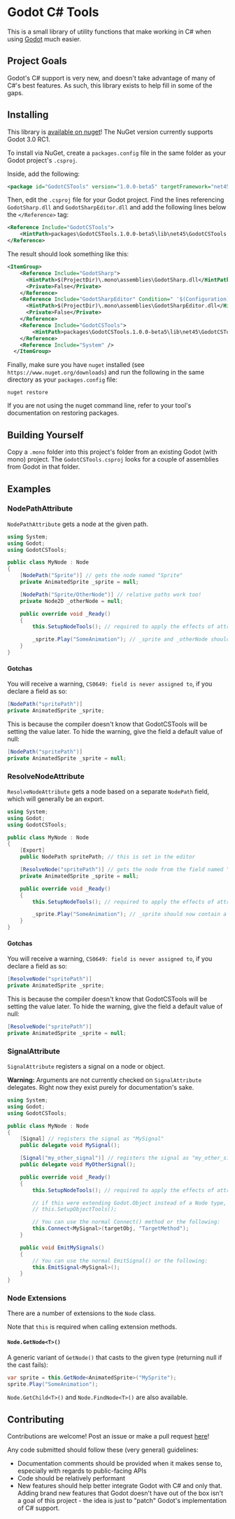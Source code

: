 # Godot C# Tools

This is a small library of utility functions that make working in C# when using [Godot](https://godotengine.org/) much easier.

## Project Goals

Godot's C# support is very new, and doesn't take advantage of many of C#'s best features. As such, this library exists to help
fill in some of the gaps.

## Installing

This library is [available on nuget](https://www.nuget.org/packages/GodotCSTools/)! The NuGet version currently supports
Godot 3.0 RC1.

To install via NuGet, create a `packages.config` file in the same folder as your Godot project's `.csproj`.

Inside, add the following:

```xml
<package id="GodotCSTools" version="1.0.0-beta5" targetFramework="net45" />
```

Then, edit the `.csproj` file for your Godot project. Find the lines referencing `GodotSharp.dll` and `GodotSharpEditor.dll`
and add the following lines below the `</Reference>` tag:

```xml
<Reference Include="GodotCSTools">
    <HintPath>packages\GodotCSTools.1.0.0-beta5\lib\net45\GodotCSTools.dll</HintPath>
</Reference>
```

The result should look something like this:

```xml
<ItemGroup>
    <Reference Include="GodotSharp">
      <HintPath>$(ProjectDir)\.mono\assemblies\GodotSharp.dll</HintPath>
      <Private>False</Private>
    </Reference>
    <Reference Include="GodotSharpEditor" Condition=" '$(Configuration)' == 'Tools' ">
      <HintPath>$(ProjectDir)\.mono\assemblies\GodotSharpEditor.dll</HintPath>
      <Private>False</Private>
    </Reference>
    <Reference Include="GodotCSTools">
        <HintPath>packages\GodotCSTools.1.0.0-beta5\lib\net45\GodotCSTools.dll</HintPath>
    </Reference>
    <Reference Include="System" />
  </ItemGroup>
```

Finally, make sure you have `nuget` installed (see `https://www.nuget.org/downloads`) and run the following in the same directory
as your `packages.config` file:

    nuget restore

If you are not using the nuget command line, refer to your tool's documentation on restoring packages.

## Building Yourself

Copy a `.mono` folder into this project's folder from an existing Godot (with mono) project. The `GodotCSTools.csproj` looks
for a couple of assemblies from Godot in that folder.

## Examples

### NodePathAttribute

`NodePathAttribute` gets a node at the given path.

```csharp
using System;
using Godot;
using GodotCSTools;

public class MyNode : Node
{
    [NodePath("Sprite")] // gets the node named "Sprite"
    private AnimatedSprite _sprite = null;

    [NodePath("Sprite/OtherNode")] // relative paths work too!
    private Node2D _otherNode = null;

    public override void _Ready()
    {
        this.SetupNodeTools(); // required to apply the effects of attributes. `this` is required due to how extension methods work.

        _sprite.Play("SomeAnimation"); // _sprite and _otherNode should now contain nodes!
    }
}
```

#### Gotchas

You will receive a warning, `CS0649: field is never assigned to`, if you declare a field as so:

```csharp
[NodePath("spritePath")]
private AnimatedSprite _sprite;
```

This is because the compiler doesn't know that GodotCSTools will be setting the value later. To hide the warning, give
the field a default value of null:

```csharp
[NodePath("spritePath")]
private AnimatedSprite _sprite = null;
```

### ResolveNodeAttribute

`ResolveNodeAttribute` gets a node based on a separate `NodePath` field, which will generally be an export.

```csharp
using System;
using Godot;
using GodotCSTools;

public class MyNode : Node
{
    [Export]
    public NodePath spritePath; // this is set in the editor

    [ResolveNode("spritePath")] // gets the node from the field named "spritePath"
    private AnimatedSprite _sprite = null;

    public override void _Ready()
    {
        this.SetupNodeTools(); // required to apply the effects of attributes. `this` is required due to how extension methods work.

        _sprite.Play("SomeAnimation"); // _sprite should now contain a node!
    }
}
```


#### Gotchas

You will receive a warning, `CS0649: field is never assigned to`, if you declare a field as so:

```csharp
[ResolveNode("spritePath")]
private AnimatedSprite _sprite;
```

This is because the compiler doesn't know that GodotCSTools will be setting the value later. To hide the warning, give
the field a default value of null:

```csharp
[ResolveNode("spritePath")]
private AnimatedSprite _sprite = null;
```

### SignalAttribute

`SignalAttribute` registers a signal on a node or object.

__Warning:__ Arguments are not currently checked on `SignalAttribute` delegates. Right now they exist purely for documentation's sake.


```csharp
using System;
using Godot;
using GodotCSTools;

public class MyNode : Node
{
    [Signal] // registers the signal as "MySignal"
    public delegate void MySignal();

    [Signal("my_other_signal")] // registers the signal as "my_other_signal"
    public delegate void MyOtherSignal();

    public override void _Ready()
    {
        this.SetupNodeTools(); // required to apply the effects of attributes. `this` is required due to how extension methods work.

        // if this were extending Godot.Object instead of a Node type, you might want to use
        // this.SetupObjectTools();

        // You can use the normal Connect() method or the following:
        this.Connect<MySignal>(targetObj, "TargetMethod");
    }

    public void EmitMySignals()
    {
        // You can use the normal EmitSignal() or the following:
        this.EmitSignal<MySignal>();
    }
}
```

### Node Extensions

There are a number of extensions to the `Node` class.

Note that `this` is required when calling extension methods.

#### `Node.GetNode<T>()`

A generic variant of `GetNode()` that casts to the given type (returning null if the cast fails):

```csharp
var sprite = this.GetNode<AnimatedSprite>("MySprite");
sprite.Play("SomeAnimation");
```

`Node.GetChild<T>()` and `Node.FindNode<T>()` are also available.

## Contributing

Contributions are welcome! Post an issue or make a pull request [here](https://github.com/redxdev/GodotCSTools/issues)!

Any code submitted should follow these (very general) guidelines:

- Documentation comments should be provided when it makes sense to, especially with regards to public-facing APIs
- Code should be relatively performant
- New features should help better integrate Godot with C# and only that. Adding brand new features that Godot doesn't have
out of the box isn't a goal of this project - the idea is just to "patch" Godot's implementation of C# support.